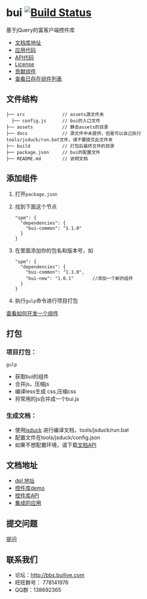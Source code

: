 # bui [![Build Status](https://api.travis-ci.org/buiteam/bui.png)](https://api.travis-ci.org/buiteam/bui)

基于jQuery的富客户端控件库
- [文档库地址](http://www.builive.com/)
- [应用代码](https://github.com/dxq613/bui-default)
- [API代码](https://github.com/dxq613/bui-docs)
- [License](LICENSE.md)
- [贡献组件](CONTRIBUTING.md)
- [查看已存在组件列表](http://spmjs.io/search?q=bui)

## 文件结构

```
├── src              // assets源文件夹
  ├── config.js      // bui的入口文件
├── assets           // 静态assets的目录
├── docs             // 源文件中未提供，但是可以自己执行 tools/jsduck/run.bat文件，请不要提交此文件夹
├── build            // 打包后最终文件的目录
├── package.json     // bui的配置文件
├── README.md        // 说明文档
```

## 添加组件

1. 打开`package.json`
2. 找到下面这个节点

   ```
   "spm": {
     "dependencies": {
       "bui-common": "1.1.0"
     }
   }
   ```
   
3. 在里面添加你的包名和版本号，如  

   ```
   "spm": {
     "dependencies": {
       "bui-common": "1.1.0",
       "bui-new": "1.0.1"       //添加一个新的组件
     }
   }
   ```
4. 执行`gulp`命令进行项目打包

[查看如何开发一个组件](CONTRIBUTING.md)
 

## 打包

### 项目打包：

```
gulp
```

- 获取bui的组件
- 合并js，压缩js
- 编译less生成 css,压缩css
- 将常用的js合并成一个bui.js

### 生成文档：

- 使用[jsduck](https://github.com/senchalabs/jsduck) 进行编译文档，tools/jsduck/run.bat
- 配置文件在tools/jsduck/config.json
- 如果不想配置环境，请下载[文档API](https://github.com/dxq613/bui-docs)

## 文档地址

- [dpl 地址](http://www.builive.com/)
- [控件库demo](http://www.builive.com/demo/index.php)
- [控件库API](http://www.builive.com/docs/index.html)
- [集成的应用](http://www.builive.com/application/back.php)

## 提交问题

[提问](https://github.com/buiteam/bui/issues)


## 联系我们

- 论坛：http://bbs.builive.com
- 旺旺群号： 778141976
- QQ群：138692365
